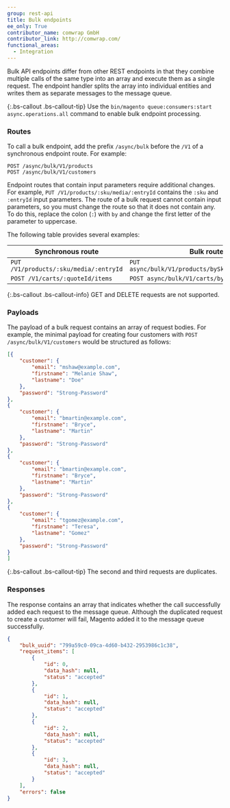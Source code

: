 ```yaml
---
group: rest-api
title: Bulk endpoints
ee_only: True
contributor_name: comwrap GmbH
contributor_link: http://comwrap.com/
functional_areas:
  - Integration
---
```


Bulk API endpoints differ from other REST endpoints in that they combine multiple calls of the same type into an array and execute them as a single request. The endpoint handler splits the array into individual entities and writes them as separate messages to the message queue.

{:.bs-callout .bs-callout-tip}
Use the `bin/magento queue:consumers:start async.operations.all` command to enable bulk endpoint processing.

### Routes

To call a bulk endpoint, add the prefix `/async/bulk` before the `/V1` of a synchronous endpoint route. For example:

```http
POST /async/bulk/V1/products
POST /async/bulk/V1/customers
```

Endpoint routes that contain input parameters require additional changes. For example, `PUT /V1/products/:sku/media/:entryId` contains the `:sku` and `:entryId` input parameters. The route of a bulk request cannot contain input parameters, so you must change the route so that it does not contain any. To do this, replace the colon (`:`) with `by` and change the first letter of the parameter to uppercase.

The following table provides several examples:

Synchronous route | Bulk route
--- | ---
`PUT /V1/products/:sku/media/:entryId` | `PUT async/bulk/V1/products/bySku/media/byEntryId`
`POST /V1/carts/:quoteId/items` | `POST async/bulk/V1/carts/byQuoteId/items`

{:.bs-callout .bs-callout-info}
GET and DELETE requests are not supported.

### Payloads

The payload of a bulk request contains an array of request bodies. For example, the minimal payload for creating four customers with `POST /async/bulk/V1/customers` would be structured as follows:

```json
[{
	"customer": {
		"email": "mshaw@example.com",
		"firstname": "Melanie Shaw",
		"lastname": "Doe"
	},
	"password": "Strong-Password"
},
{
	"customer": {
		"email": "bmartin@example.com",
		"firstname": "Bryce",
		"lastname": "Martin"
	},
	"password": "Strong-Password"
},
{
	"customer": {
		"email": "bmartin@example.com",
		"firstname": "Bryce",
		"lastname": "Martin"
	},
	"password": "Strong-Password"
},
{
	"customer": {
		"email": "tgomez@example.com",
		"firstname": "Teresa",
		"lastname": "Gomez"
	},
	"password": "Strong-Password"
}
]
```

{:.bs-callout .bs-callout-tip}
The second and third requests are duplicates.

### Responses

The response contains an array that indicates whether the call successfully added each request to the message queue. Although the duplicated request to create a customer will fail, Magento added it to the message queue successfully.

```json
{
    "bulk_uuid": "799a59c0-09ca-4d60-b432-2953986c1c38",
    "request_items": [
        {
            "id": 0,
            "data_hash": null,
            "status": "accepted"
        },
        {
            "id": 1,
            "data_hash": null,
            "status": "accepted"
        },
        {
            "id": 2,
            "data_hash": null,
            "status": "accepted"
        },
        {
            "id": 3,
            "data_hash": null,
            "status": "accepted"
        }
    ],
    "errors": false
}
```
